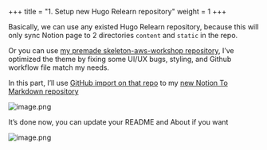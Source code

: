 +++
title = "1. Setup new Hugo Relearn repository"
weight = 1
+++


Basically, we can use any existed Hugo Relearn repository, because this will only sync Notion page to 2 directories `content` and `static` in the repo.


Or you can use [my premade skeleton-aws-workshop repository](https://github.com/heo001997/skeleton-aws-workshop), I’ve optimized the theme by fixing some UI/UX bugs, styling, and Github workflow file  match my needs.


In this part, I’ll use [GitHub import on that repo](https://github.com/new/import) to my [new Notion To Markdown repository](https://github.com/heo001997/aws-workshop-notion-to-md)


![image.png](/images/004-iv-level-3-notion-to-hugo-relearn-on-github-pages/16-102822-image.png)


It’s done now, you can update your README and About if you want


![image.png](/images/004-iv-level-3-notion-to-hugo-relearn-on-github-pages/16-318761-image.png)



